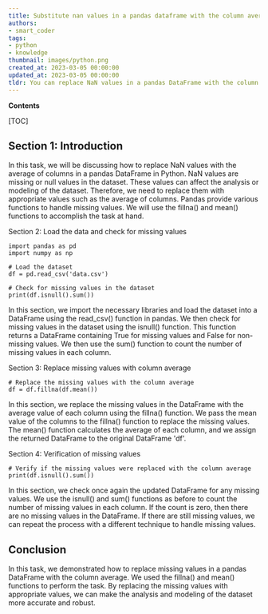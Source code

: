 ```yaml
---
title: Substitute nan values in a pandas dataframe with the column average
authors:
- smart_coder
tags:
- python
- knowledge
thumbnail: images/python.png
created_at: 2023-03-05 00:00:00
updated_at: 2023-03-05 00:00:00
tldr: You can replace NaN values in a pandas DataFrame with the column averages using the fillna() method with the mean() function as the argument.
---
```


**Contents**

[TOC]

Section 1: Introduction
-----------------------
In this task, we will be discussing how to replace NaN values with the average of columns in a pandas DataFrame in Python. NaN values are missing or null values in the dataset. These values can affect the analysis or modeling of the dataset. Therefore, we need to replace them with appropriate values such as the average of columns. Pandas provide various functions to handle missing values. We will use the fillna() and mean() functions to accomplish the task at hand.

Section 2: Load the data and check for missing values

```
import pandas as pd
import numpy as np

# Load the dataset
df = pd.read_csv('data.csv')

# Check for missing values in the dataset
print(df.isnull().sum())
```

In this section, we import the necessary libraries and load the dataset into a DataFrame using the read_csv() function in pandas. We then check for missing values in the dataset using the isnull() function. This function returns a DataFrame containing True for missing values and False for non-missing values. We then use the sum() function to count the number of missing values in each column.

Section 3: Replace missing values with column average

```
# Replace the missing values with the column average
df = df.fillna(df.mean())
```

In this section, we replace the missing values in the DataFrame with the average value of each column using the fillna() function. We pass the mean value of the columns to the fillna() function to replace the missing values. The mean() function calculates the average of each column, and we assign the returned DataFrame to the original DataFrame 'df'.

Section 4: Verification of missing values

```
# Verify if the missing values were replaced with the column average
print(df.isnull().sum())
```

In this section, we check once again the updated DataFrame for any missing values. We use the isnull() and sum() functions as before to count the number of missing values in each column. If the count is zero, then there are no missing values in the DataFrame. If there are still missing values, we can repeat the process with a different technique to handle missing values.


Conclusion
-----------
In this task, we demonstrated how to replace missing values in a pandas DataFrame with the column average. We used the fillna() and mean() functions to perform the task. By replacing the missing values with appropriate values, we can make the analysis and modeling of the dataset more accurate and robust.
